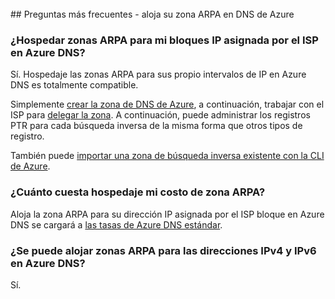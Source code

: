 <BR> 
## <a name="faq---hosting-your-arpa-zone-in-azure-dns"></a>Preguntas más frecuentes - aloja su zona ARPA en DNS de Azure

### <a name="can-i-host-arpa-zones-for-my-isp-assigned-ip-blocks-on-azure-dns"></a>¿Hospedar zonas ARPA para mi bloques IP asignada por el ISP en Azure DNS?
Sí. Hospedaje las zonas ARPA para sus propio intervalos de IP en Azure DNS es totalmente compatible.

Simplemente [crear la zona de DNS de Azure](dns-getstarted-create-dnszone.md), a continuación, trabajar con el ISP para [delegar la zona](dns-domain-delegation.md).  A continuación, puede administrar los registros PTR para cada búsqueda inversa de la misma forma que otros tipos de registro.

También puede [importar una zona de búsqueda inversa existente con la CLI de Azure](dns-import-export.md).

### <a name="how-much-does-hosting-my-arpa-zone-cost"></a>¿Cuánto cuesta hospedaje mi costo de zona ARPA?
Aloja la zona ARPA para su dirección IP asignada por el ISP bloque en Azure DNS se cargará a [las tasas de Azure DNS estándar](https://azure.microsoft.com/pricing/details/dns/).

### <a name="can-i-host-arpa-zones-for-both-ipv4-and-ipv6-addresses-in-azure-dns"></a>¿Se puede alojar zonas ARPA para las direcciones IPv4 y IPv6 en Azure DNS?
Sí.
